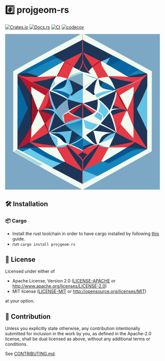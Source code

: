# #️⃣ projgeom-rs

[![Crates.io](https://img.shields.io/crates/v/projgeom-rs.svg)](https://crates.io/crates/projgeom-rs)
[![Docs.rs](https://docs.rs/projgeom-rs/badge.svg)](https://docs.rs/projgeom-rs)
[![CI](https://github.com/luk036/projgeom-rs/workflows/CI/badge.svg)](https://github.com/luk036/projgeom-rs/actions)
[![codecov](https://codecov.io/gh/luk036/projgeom-rs/branch/master/graph/badge.svg?token=b6IwWju7J6)](https://codecov.io/gh/luk036/projgeom-rs)

<p align="center">
  <img src="./projective-geometry.svg" />
</p>

## 🛠️ Installation

### 📦 Cargo

- Install the rust toolchain in order to have cargo installed by following
  [this](https://www.rust-lang.org/tools/install) guide.
- run `cargo install projgeom-rs`

## 📜 License

Licensed under either of

- Apache License, Version 2.0
  ([LICENSE-APACHE](LICENSE-APACHE) or http://www.apache.org/licenses/LICENSE-2.0)
- MIT license
  ([LICENSE-MIT](LICENSE-MIT) or http://opensource.org/licenses/MIT)

at your option.

## 🤝 Contribution

Unless you explicitly state otherwise, any contribution intentionally submitted
for inclusion in the work by you, as defined in the Apache-2.0 license, shall be
dual licensed as above, without any additional terms or conditions.

See [CONTRIBUTING.md](CONTRIBUTING.md).

